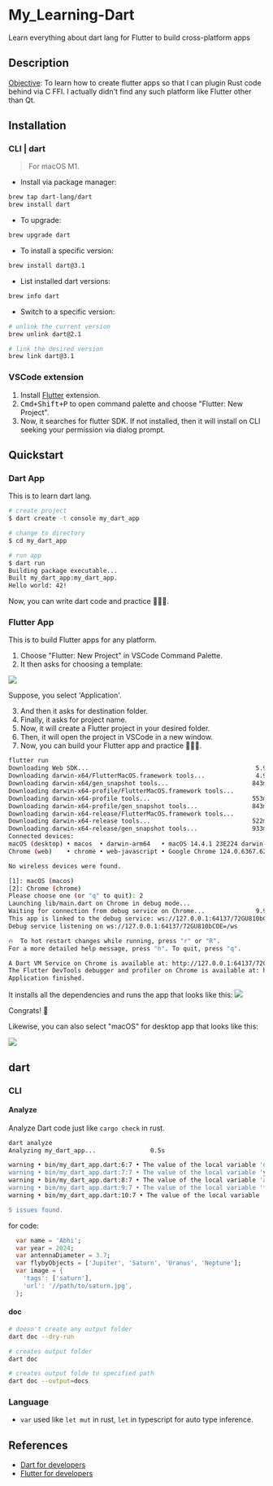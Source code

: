 # My_Learning-Dart

Learn everything about dart lang for Flutter to build cross-platform apps

## Description

<u>Objective</u>: To learn how to create flutter apps so that I can plugin Rust code behind via C FFI. I actually didn't find any such platform like Flutter other than Qt.

## Installation

### CLI | dart
>
> For macOS M1.

- Install via package manager:

```sh
brew tap dart-lang/dart
brew install dart
```

- To upgrade:

```sh
brew upgrade dart
```

- To install a specific version:

```sh
brew install dart@3.1
```

- List installed dart versions:

```sh
brew info dart
```

- Switch to a specific version:

```sh
# unlink the current version
brew unlink dart@2.1

# link the desired version
brew link dart@3.1
```

### VSCode extension

1. Install [Flutter](https://marketplace.visualstudio.com/items?itemName=Dart-Code.flutter) extension.
2. <kbd>Cmd+Shift+P</kbd> to open command palette and choose "Flutter: New Project".
3. Now, it searches for flutter SDK. If not installed, then it will install on CLI seeking your permission via dialog prompt.

## Quickstart

### Dart App

This is to learn dart lang.

```sh
# create project
$ dart create -t console my_dart_app

# change to directory
$ cd my_dart_app

# run app
$ dart run
Building package executable... 
Built my_dart_app:my_dart_app.
Hello world: 42!
```

Now, you can write dart code and practice 🧑‍💻🎉.

### Flutter App

This is to build Flutter apps for any platform.

1. Choose "Flutter: New Project" in VSCode Command Palette.
2. It then asks for choosing a template:

  ![](img/flutter_template.png)

  Suppose, you select 'Application'.

3. And then it asks for destination folder.
4. Finally, it asks for project name.
5. Now, it will create a Flutter project in your desired folder.
6. Then, it will open the project in VSCode in a new window.
7. Now, you can build your Flutter app and practice 🧑‍💻🎉.

```sh
flutter run 
Downloading Web SDK...                                              5.9s
Downloading darwin-x64/FlutterMacOS.framework tools...              4.9s
Downloading darwin-x64/gen_snapshot tools...                       843ms
Downloading darwin-x64-profile/FlutterMacOS.framework tools...         3.6s
Downloading darwin-x64-profile tools...                            553ms
Downloading darwin-x64-profile/gen_snapshot tools...               843ms
Downloading darwin-x64-release/FlutterMacOS.framework tools...         3.2s
Downloading darwin-x64-release tools...                            522ms
Downloading darwin-x64-release/gen_snapshot tools...               933ms
Connected devices:
macOS (desktop) • macos  • darwin-arm64   • macOS 14.4.1 23E224 darwin-arm64
Chrome (web)    • chrome • web-javascript • Google Chrome 124.0.6367.62

No wireless devices were found.

[1]: macOS (macos)
[2]: Chrome (chrome)
Please choose one (or "q" to quit): 2
Launching lib/main.dart on Chrome in debug mode...
Waiting for connection from debug service on Chrome...              9.9s
This app is linked to the debug service: ws://127.0.0.1:64137/72GU810bCOE=/ws
Debug service listening on ws://127.0.0.1:64137/72GU810bCOE=/ws

🔥  To hot restart changes while running, press "r" or "R".
For a more detailed help message, press "h". To quit, press "q".

A Dart VM Service on Chrome is available at: http://127.0.0.1:64137/72GU810bCOE=
The Flutter DevTools debugger and profiler on Chrome is available at: http://127.0.0.1:9101?uri=http://127.0.0.1:64137/72GU810bCOE=
Application finished.
```

It installs all the dependencies and runs the app that looks like this:
![](img/flutter_app_web.png)

Congrats! 🎉

Likewise, you can also select "macOS" for desktop app that looks like this:

![](img/flutter_app_macos.png)

## dart

### CLI

#### Analyze

Analyze Dart code just like `cargo check` in rust.

```sh
dart analyze
Analyzing my_dart_app...               0.5s

warning • bin/my_dart_app.dart:6:7 • The value of the local variable 'name' isn't used. Try removing the variable or using it. • unused_local_variable
warning • bin/my_dart_app.dart:7:7 • The value of the local variable 'year' isn't used. Try removing the variable or using it. • unused_local_variable
warning • bin/my_dart_app.dart:8:7 • The value of the local variable 'antennaDiameter' isn't used. Try removing the variable or using it. • unused_local_variable
warning • bin/my_dart_app.dart:9:7 • The value of the local variable 'flybyObjects' isn't used. Try removing the variable or using it. • unused_local_variable
warning • bin/my_dart_app.dart:10:7 • The value of the local variable 'image' isn't used. Try removing the variable or using it. • unused_local_variable

5 issues found.
```

for code:

```dart
  var name = 'Abhi';
  var year = 2024;
  var antennaDiameter = 3.7;
  var flybyObjects = ['Jupiter', 'Saturn', 'Uranus', 'Neptune'];
  var image = {
    'tags': ['saturn'],
    'url': '//path/to/saturn.jpg',
  };
```

#### doc

```sh
# doesn't create any output folder
dart doc --dry-run

# creates output folder
dart doc

# creates output folde to specified path
dart doc --output=docs
```

### Language

- `var` used like `let mut` in rust, `let` in typescript for auto type inference.

## References

- [Dart for developers](https://dart.dev/)
- [Flutter for developers](https://flutter.dev/)
